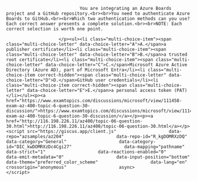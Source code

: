 <p class="card-text">
							
								You are integrating an Azure Boards project and a GitHub repository.<br><br>You need to authenticate Azure Boards to GitHub.<br><br>Which two authentication methods can you use? Each correct answer presents a complete solution.<br><br>NOTE: Each correct selection is worth one point.
							
						</p><ul><li class="multi-choice-item"><span class="multi-choice-letter" data-choice-letter="A">A.</span>a publisher certificate</li><li class="multi-choice-item"><span class="multi-choice-letter" data-choice-letter="B">B.</span>a trusted root certificate</li><li class="multi-choice-item"><span class="multi-choice-letter" data-choice-letter="C">C.</span>Microsoft Azure Active Directory (Azure AD), part of Microsoft Entra</li><li class="multi-choice-item correct-hidden"><span class="multi-choice-letter" data-choice-letter="D">D.</span>GitHub user credentials</li><li class="multi-choice-item correct-hidden"><span class="multi-choice-letter" data-choice-letter="E">E.</span>a personal access token (PAT)</li></ul><p><a href="https://www.examtopics.com/discussions/microsoft/view/111458-exam-az-400-topic-6-question-30-discussion/">https://www.examtopics.com/discussions/microsoft/view/111458-exam-az-400-topic-6-question-30-discussion/</a></p><p><a href="http://116.198.226.11/az400/topic-06-question-30.html">http://116.198.226.11/az400/topic-06-question-30.html</a></p><script src="https://giscus.app/client.js"                    data-repo="azsamples/az204"                    data-repo-id="R_kgDOMRXzDQ"                    data-category="General"                    data-category-id="DIC_kwDOMRXzDc4Cgi27"                    data-mapping="pathname"                    data-strict="1"                    data-reactions-enabled="0"                    data-emit-metadata="0"                    data-input-position="bottom"                    data-theme="preferred_color_scheme"                    data-lang="en"                    crossorigin="anonymous"                    async>                    </script>